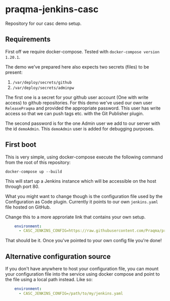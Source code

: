 # praqma-jenkins-casc

Repository for our casc demo setup.

## Requirements

First off we require docker-compose. Tested with `docker-compose version 1.20.1`. 

The demo we've prepared here also expects two secrets (files) to be present:

1. `/var/deploy/secrets/github`
2. `/var/deploy/secrets/adminpw`

The first one is a secret for your github user account (One with write access) to github repositories. For this demo we've used our own user `ReleasePraqma` and provided the appropriate password. This user has write access so that we can push tags etc. with the Git Publisher plugin.

The second password is for the one Admin user we add to our server with the id `demoAdmin`. This `demoAdmin` user is added for debugging purposes.

## First boot

This is very simple, using docker-compose execute the following command from the root of this repository:

`docker-compose up --build`

This will start up a Jenkins instance which will be accessible on the host through port 80.

What you might want to change though is the configuration file used by the Configuration as Code plugin. Currently it points to our own `jenkins.yaml` file hosted on GitHub.

Change this to a more approriate link that contains your own setup.

```yaml
    environment:
      - CASC_JENKINS_CONFIG=https://raw.githubusercontent.com/Praqma/praqma-jenkins-casc/master/jenkins.yaml
```

That should be it. Once you've pointed to your own config file you're done!

## Alternative configuration source

If you don't have anywhere to host your configuration file, you can mount your configuration file into the service using docker compose and point to the file using a local path instead. Like so:

```yaml
    environment:
      - CASC_JENKINS_CONFIG=/path/to/my/jenkins.yaml
```